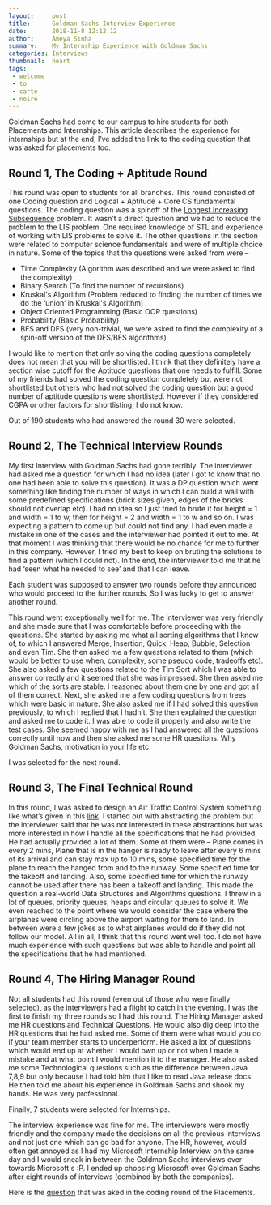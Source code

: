 ```yaml
---
layout:     post
title:      Goldman Sachs Interview Experience
date:       2018-11-8 12:12:12
author:     Ameya Sinha
summary:    My Internship Experience with Goldman Sachs
categories: Interviews
thumbnail:  heart
tags:
 - welcome
 - to
 - carte
 - noire
---
```


Goldman Sachs had come to our campus to hire students for both Placements and Internships. This article describes the experience for internships but at the end, I’ve added the link to the coding question that was asked for placements too.

## Round 1, The Coding + Aptitude Round

This round was open to students for all branches.
This round consisted of one Coding question and Logical + Aptitude + Core CS fundamental questions. The coding question was a spinoff of the [Longest Increasing Subsequence][1] problem. It wasn’t a direct question and we had to reduce the problem to the LIS problem. One required knowledge of STL and experience of working with LIS problems to solve it. The other questions in the section were related to computer science fundamentals and were of multiple choice in nature. Some of the topics that the questions were asked from were –
* Time Complexity (Algorithm was described and we were asked to find the complexity)  
* Binary Search (To find the number of recursions)  
* Kruskal's Algorithm (Problem reduced to finding the number of times we do the ‘union’ in Kruskal's Algorithm)  
* Object Oriented Programming (Basic OOP questions)  
* Probability (Basic Probability)  
* BFS and DFS (very non-trivial, we were asked to find the complexity of a spin-off version of the DFS/BFS algorithms)  

I would like to mention that only solving the coding questions completely does not mean that you will be shortlisted. I think that they definitely have a section wise cutoff for the Aptitude questions that one needs to fulfill. Some of my friends had solved the coding question completely but were not shortlisted but others who had not solved the coding question but a good number of aptitude questions were shortlisted. However if they considered CGPA or other factors for shortlisting, I do not know.

Out of 190 students who had answered the round 30 were selected.

## Round 2, The Technical Interview Rounds

My first Interview with Goldman Sachs had gone terribly. The interviewer had asked me a question for which I had no idea (later I got to know that no one had been able to solve this question). It was a DP question which went something like finding the number of ways in which I can build a wall with some predefined specifications (brick sizes given, edges of the bricks should not overlap etc). I had no idea so I just tried to brute it for height = 1 and width = 1 to w, then for height = 2 and width = 1 to w and so on. I was expecting a pattern to come up but could not find any. I had even made a mistake in one of the cases and the interviewer had pointed it out to me. At that moment I was thinking that there would be no chance for me to further in this company. However, I tried my best to keep on bruting the solutions to find a pattern (which I could not). In the end, the interviewer told me that he had ‘seen what he needed to see’ and that I can leave.

Each student was supposed to answer two rounds before they announced who would proceed to the further rounds. So I was lucky to get to answer another round.

This round went exceptionally well for me. The interviewer was very friendly and she made sure that I was comfortable before proceeding with the questions. She started by asking me what all sorting algorithms that I know of, to which I answered Merge, Insertion, Quick, Heap, Bubble, Selection and even Tim. She then asked me a few questions related to them (which would be better to use when, complexity, some pseudo code, tradeoffs etc). She also asked a few questions related to the Tim Sort which I was able to answer correctly and it seemed that she was impressed. She then asked me which of the sorts are stable. I reasoned about them one by one and got all of them correct. Next, she asked me a few coding questions from trees which were basic in nature. She also asked me if I had solved this [question][2] previously, to which I replied that I hadn’t. She then explained the question and asked me to code it. I was able to code it properly and also write the test cases. She seemed happy with me as I had answered all the questions correctly until now and then she asked me some HR questions. Why Goldman Sachs, motivation in your life etc.

I was selected for the next round.

## Round 3, The Final Technical Round

In this round, I was asked to design an Air Traffic Control System something like what’s given in this [link][3]. I started out with abstracting the problem but the interviewer said that he was not interested in these abstractions but was more interested in how I handle all the specifications that he had provided. He had actually provided a lot of them. Some of them were – Plane comes in every 2 mins, Plane that is in the hanger is ready to leave after every 6 mins of its arrival and can stay max up to 10 mins, some specified time for the plane to reach the hanged from and to the runway. Some specified time for the takeoff and landing. Also, some specified time for which the runway cannot be used after there has been a takeoff and landing. This made the question a real-world Data Structures and Algorithms questions. I threw in a lot of queues, priority queues, heaps and circular queues to solve it. We even reached to the point where we would consider the case where the airplanes were circling above the airport waiting for them to land. In between were a few jokes as to what airplanes would do if they did not follow our model.
All in all, I think that this round went well too. I do not have much experience with such questions but was able to handle and point all the specifications that he had mentioned.

## Round 4, The Hiring Manager Round

Not all students had this round (even out of those who were finally selected), as the interviewers had a flight to catch in the evening. I was the first to finish my three rounds so I had this round. The Hiring Manager asked me HR questions and Technical Questions. He would also dig deep into the HR questions that he had asked me. Some of them were what would you do if your team member starts to underperform. He asked a lot of questions which would end up at whether I would own up or not when I made a mistake and at what point I would mention it to the manager. He also asked me some Technological questions such as the difference between Java 7,8,9 but only because I had told him that I like to read Java release docs. He then told me about his experience in Goldman Sachs and shook my hands. He was very professional.

Finally, 7 students were selected for Internships.

The interview experience was fine for me. The interviewers were mostly friendly and the company made the decisions on all the previous interviews and not just one which can go bad for anyone. The HR, however, would often get annoyed as I had my Microsoft Internship Interview on the same day and I would sneak in between the Goldman Sachs interviews over towards Microsoft's :P. I ended up choosing Microsoft over Goldman Sachs after eight rounds of interviews (combined by both the companies).

Here is the [question][4] that was aked in the coding round of the Placements.

[1]: https://www.geeksforgeeks.org/longest-increasing-subsequence-dp-3/
[2]: https://www.geeksforgeeks.org/construct-tree-from-given-inorder-and-preorder-traversal/
[3]: https://www.careercup.com/question?id=21729663
[4]: https://www.geeksforgeeks.org/longest-common-subsequence-dp-4/
